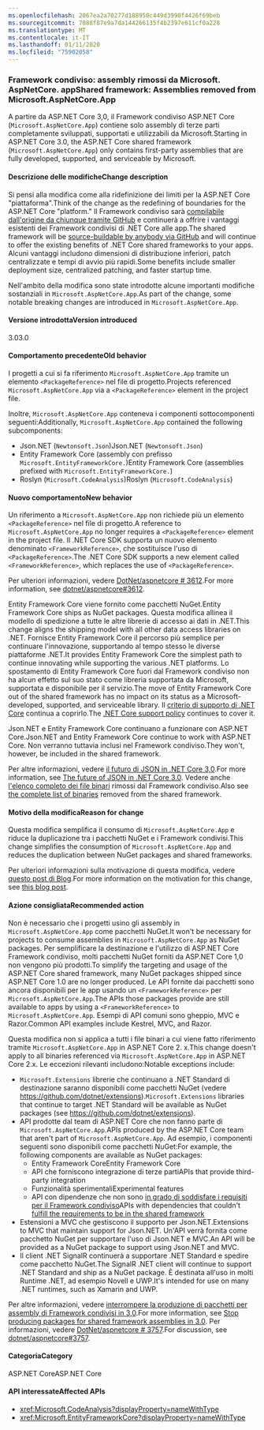```yaml
---
ms.openlocfilehash: 2067ea2a70277d188950c449d3990f4426f69beb
ms.sourcegitcommit: 7088f87e9a7da144266135f4b2397e611cf0a228
ms.translationtype: MT
ms.contentlocale: it-IT
ms.lasthandoff: 01/11/2020
ms.locfileid: "75902058"
---
```

### <a name="shared-framework-assemblies-removed-from-microsoftaspnetcoreapp"></a><span data-ttu-id="58590-101">Framework condiviso: assembly rimossi da Microsoft. AspNetCore. app</span><span class="sxs-lookup"><span data-stu-id="58590-101">Shared framework: Assemblies removed from Microsoft.AspNetCore.App</span></span>

<span data-ttu-id="58590-102">A partire da ASP.NET Core 3,0, il Framework condiviso ASP.NET Core (`Microsoft.AspNetCore.App`) contiene solo assembly di terze parti completamente sviluppati, supportati e utilizzabili da Microsoft.</span><span class="sxs-lookup"><span data-stu-id="58590-102">Starting in ASP.NET Core 3.0, the ASP.NET Core shared framework (`Microsoft.AspNetCore.App`) only contains first-party assemblies that are fully developed, supported, and serviceable by Microsoft.</span></span>

#### <a name="change-description"></a><span data-ttu-id="58590-103">Descrizione delle modifiche</span><span class="sxs-lookup"><span data-stu-id="58590-103">Change description</span></span>

<span data-ttu-id="58590-104">Si pensi alla modifica come alla ridefinizione dei limiti per la ASP.NET Core "piattaforma".</span><span class="sxs-lookup"><span data-stu-id="58590-104">Think of the change as the redefining of boundaries for the ASP.NET Core "platform."</span></span> <span data-ttu-id="58590-105">Il Framework condiviso sarà [compilabile dall'origine da chiunque tramite GitHub](https://github.com/dotnet/source-build) e continuerà a offrire i vantaggi esistenti dei Framework condivisi di .NET Core alle app.</span><span class="sxs-lookup"><span data-stu-id="58590-105">The shared framework will be [source-buildable by anybody via GitHub](https://github.com/dotnet/source-build) and will continue to offer the existing benefits of .NET Core shared frameworks to your apps.</span></span> <span data-ttu-id="58590-106">Alcuni vantaggi includono dimensioni di distribuzione inferiori, patch centralizzate e tempi di avvio più rapidi.</span><span class="sxs-lookup"><span data-stu-id="58590-106">Some benefits include smaller deployment size, centralized patching, and faster startup time.</span></span>

<span data-ttu-id="58590-107">Nell'ambito della modifica sono state introdotte alcune importanti modifiche sostanziali in `Microsoft.AspNetCore.App`.</span><span class="sxs-lookup"><span data-stu-id="58590-107">As part of the change, some notable breaking changes are introduced in `Microsoft.AspNetCore.App`.</span></span>

#### <a name="version-introduced"></a><span data-ttu-id="58590-108">Versione introdotta</span><span class="sxs-lookup"><span data-stu-id="58590-108">Version introduced</span></span>

<span data-ttu-id="58590-109">3.0</span><span class="sxs-lookup"><span data-stu-id="58590-109">3.0</span></span>

#### <a name="old-behavior"></a><span data-ttu-id="58590-110">Comportamento precedente</span><span class="sxs-lookup"><span data-stu-id="58590-110">Old behavior</span></span>

<span data-ttu-id="58590-111">I progetti a cui si fa riferimento `Microsoft.AspNetCore.App` tramite un elemento `<PackageReference>` nel file di progetto.</span><span class="sxs-lookup"><span data-stu-id="58590-111">Projects referenced `Microsoft.AspNetCore.App` via a `<PackageReference>` element in the project file.</span></span>

<span data-ttu-id="58590-112">Inoltre, `Microsoft.AspNetCore.App` conteneva i componenti sottocomponenti seguenti:</span><span class="sxs-lookup"><span data-stu-id="58590-112">Additionally, `Microsoft.AspNetCore.App` contained the following subcomponents:</span></span>

- <span data-ttu-id="58590-113">Json.NET (`Newtonsoft.Json`)</span><span class="sxs-lookup"><span data-stu-id="58590-113">Json.NET (`Newtonsoft.Json`)</span></span>
- <span data-ttu-id="58590-114">Entity Framework Core (assembly con prefisso `Microsoft.EntityFrameworkCore.`)</span><span class="sxs-lookup"><span data-stu-id="58590-114">Entity Framework Core (assemblies prefixed with `Microsoft.EntityFrameworkCore.`)</span></span>
- <span data-ttu-id="58590-115">Roslyn (`Microsoft.CodeAnalysis`)</span><span class="sxs-lookup"><span data-stu-id="58590-115">Roslyn (`Microsoft.CodeAnalysis`)</span></span>

#### <a name="new-behavior"></a><span data-ttu-id="58590-116">Nuovo comportamento</span><span class="sxs-lookup"><span data-stu-id="58590-116">New behavior</span></span>

<span data-ttu-id="58590-117">Un riferimento a `Microsoft.AspNetCore.App` non richiede più un elemento `<PackageReference>` nel file di progetto.</span><span class="sxs-lookup"><span data-stu-id="58590-117">A reference to `Microsoft.AspNetCore.App` no longer requires a `<PackageReference>` element in the project file.</span></span> <span data-ttu-id="58590-118">Il .NET Core SDK supporta un nuovo elemento denominato `<FrameworkReference>`, che sostituisce l'uso di `<PackageReference>`.</span><span class="sxs-lookup"><span data-stu-id="58590-118">The .NET Core SDK supports a new element called `<FrameworkReference>`, which replaces the use of `<PackageReference>`.</span></span>

<span data-ttu-id="58590-119">Per ulteriori informazioni, vedere [DotNet/aspnetcore # 3612](https://github.com/dotnet/aspnetcore/issues/3612).</span><span class="sxs-lookup"><span data-stu-id="58590-119">For more information, see [dotnet/aspnetcore#3612](https://github.com/dotnet/aspnetcore/issues/3612).</span></span>

<span data-ttu-id="58590-120">Entity Framework Core viene fornito come pacchetti NuGet.</span><span class="sxs-lookup"><span data-stu-id="58590-120">Entity Framework Core ships as NuGet packages.</span></span> <span data-ttu-id="58590-121">Questa modifica allinea il modello di spedizione a tutte le altre librerie di accesso ai dati in .NET.</span><span class="sxs-lookup"><span data-stu-id="58590-121">This change aligns the shipping model with all other data access libraries on .NET.</span></span> <span data-ttu-id="58590-122">Fornisce Entity Framework Core il percorso più semplice per continuare l'innovazione, supportando al tempo stesso le diverse piattaforme .NET.</span><span class="sxs-lookup"><span data-stu-id="58590-122">It provides Entity Framework Core the simplest path to continue innovating while supporting the various .NET platforms.</span></span> <span data-ttu-id="58590-123">Lo spostamento di Entity Framework Core fuori dal Framework condiviso non ha alcun effetto sul suo stato come libreria supportata da Microsoft, supportata e disponibile per il servizio.</span><span class="sxs-lookup"><span data-stu-id="58590-123">The move of Entity Framework Core out of the shared framework has no impact on its status as a Microsoft-developed, supported, and serviceable library.</span></span> <span data-ttu-id="58590-124">Il [criterio di supporto di .NET Core](https://www.microsoft.com/net/platform/support-policy) continua a coprirlo.</span><span class="sxs-lookup"><span data-stu-id="58590-124">The [.NET Core support policy](https://www.microsoft.com/net/platform/support-policy) continues to cover it.</span></span>

<span data-ttu-id="58590-125">Json.NET e Entity Framework Core continuano a funzionare con ASP.NET Core.</span><span class="sxs-lookup"><span data-stu-id="58590-125">Json.NET and Entity Framework Core continue to work with ASP.NET Core.</span></span> <span data-ttu-id="58590-126">Non verranno tuttavia inclusi nel Framework condiviso.</span><span class="sxs-lookup"><span data-stu-id="58590-126">They won't, however, be included in the shared framework.</span></span>

<span data-ttu-id="58590-127">Per altre informazioni, vedere [il futuro di JSON in .NET Core 3,0](https://github.com/dotnet/announcements/issues/90).</span><span class="sxs-lookup"><span data-stu-id="58590-127">For more information, see [The future of JSON in .NET Core 3.0](https://github.com/dotnet/announcements/issues/90).</span></span> <span data-ttu-id="58590-128">Vedere anche [l'elenco completo dei file binari](https://github.com/dotnet/aspnetcore/issues/3755) rimossi dal Framework condiviso.</span><span class="sxs-lookup"><span data-stu-id="58590-128">Also see [the complete list of binaries](https://github.com/dotnet/aspnetcore/issues/3755) removed from the shared framework.</span></span>

#### <a name="reason-for-change"></a><span data-ttu-id="58590-129">Motivo della modifica</span><span class="sxs-lookup"><span data-stu-id="58590-129">Reason for change</span></span>

<span data-ttu-id="58590-130">Questa modifica semplifica il consumo di `Microsoft.AspNetCore.App` e riduce la duplicazione tra i pacchetti NuGet e i Framework condivisi.</span><span class="sxs-lookup"><span data-stu-id="58590-130">This change simplifies the consumption of `Microsoft.AspNetCore.App` and reduces the duplication between NuGet packages and shared frameworks.</span></span>

<span data-ttu-id="58590-131">Per ulteriori informazioni sulla motivazione di questa modifica, vedere [questo post di Blog](https://blogs.msdn.microsoft.com/webdev/2018/10/29/a-first-look-at-changes-coming-in-asp-net-core-3-0).</span><span class="sxs-lookup"><span data-stu-id="58590-131">For more information on the motivation for this change, see [this blog post](https://blogs.msdn.microsoft.com/webdev/2018/10/29/a-first-look-at-changes-coming-in-asp-net-core-3-0).</span></span>

#### <a name="recommended-action"></a><span data-ttu-id="58590-132">Azione consigliata</span><span class="sxs-lookup"><span data-stu-id="58590-132">Recommended action</span></span>

<span data-ttu-id="58590-133">Non è necessario che i progetti usino gli assembly in `Microsoft.AspNetCore.App` come pacchetti NuGet.</span><span class="sxs-lookup"><span data-stu-id="58590-133">It won't be necessary for projects to consume assemblies in `Microsoft.AspNetCore.App` as NuGet packages.</span></span> <span data-ttu-id="58590-134">Per semplificare la destinazione e l'utilizzo di ASP.NET Core Framework condiviso, molti pacchetti NuGet forniti da ASP.NET Core 1,0 non vengono più prodotti.</span><span class="sxs-lookup"><span data-stu-id="58590-134">To simplify the targeting and usage of the ASP.NET Core shared framework, many NuGet packages shipped since ASP.NET Core 1.0 are no longer produced.</span></span> <span data-ttu-id="58590-135">Le API fornite dai pacchetti sono ancora disponibili per le app usando un `<FrameworkReference>` per `Microsoft.AspNetCore.App`.</span><span class="sxs-lookup"><span data-stu-id="58590-135">The APIs those packages provide are still available to apps by using a `<FrameworkReference>` to `Microsoft.AspNetCore.App`.</span></span> <span data-ttu-id="58590-136">Esempi di API comuni sono gheppio, MVC e Razor.</span><span class="sxs-lookup"><span data-stu-id="58590-136">Common API examples include Kestrel, MVC, and Razor.</span></span>

<span data-ttu-id="58590-137">Questa modifica non si applica a tutti i file binari a cui viene fatto riferimento tramite `Microsoft.AspNetCore.App` in ASP.NET Core 2. x.</span><span class="sxs-lookup"><span data-stu-id="58590-137">This change doesn't apply to all binaries referenced via `Microsoft.AspNetCore.App` in ASP.NET Core 2.x.</span></span> <span data-ttu-id="58590-138">Le eccezioni rilevanti includono:</span><span class="sxs-lookup"><span data-stu-id="58590-138">Notable exceptions include:</span></span>

- <span data-ttu-id="58590-139">`Microsoft.Extensions` librerie che continuano a .NET Standard di destinazione saranno disponibili come pacchetti NuGet (vedere https://github.com/dotnet/extensions).</span><span class="sxs-lookup"><span data-stu-id="58590-139">`Microsoft.Extensions` libraries that continue to target .NET Standard will be available as NuGet packages (see https://github.com/dotnet/extensions).</span></span>
- <span data-ttu-id="58590-140">API prodotte dal team di ASP.NET Core che non fanno parte di `Microsoft.AspNetCore.App`.</span><span class="sxs-lookup"><span data-stu-id="58590-140">APIs produced by the ASP.NET Core team that aren't part of `Microsoft.AspNetCore.App`.</span></span> <span data-ttu-id="58590-141">Ad esempio, i componenti seguenti sono disponibili come pacchetti NuGet:</span><span class="sxs-lookup"><span data-stu-id="58590-141">For example, the following components are available as NuGet packages:</span></span>
  - <span data-ttu-id="58590-142">Entity Framework Core</span><span class="sxs-lookup"><span data-stu-id="58590-142">Entity Framework Core</span></span>
  - <span data-ttu-id="58590-143">API che forniscono integrazione di terze parti</span><span class="sxs-lookup"><span data-stu-id="58590-143">APIs that provide third-party integration</span></span>
  - <span data-ttu-id="58590-144">Funzionalità sperimentali</span><span class="sxs-lookup"><span data-stu-id="58590-144">Experimental features</span></span>
  - <span data-ttu-id="58590-145">API con dipendenze che non sono [in grado di soddisfare i requisiti per il Framework condiviso](https://github.com/dotnet/aspnetcore/blob/4e44e5bcbedd961cc0d4f6b846699c7c494f5597/docs/SharedFramework.md)</span><span class="sxs-lookup"><span data-stu-id="58590-145">APIs with dependencies that couldn't [fulfill the requirements to be in the shared framework](https://github.com/dotnet/aspnetcore/blob/4e44e5bcbedd961cc0d4f6b846699c7c494f5597/docs/SharedFramework.md)</span></span>
- <span data-ttu-id="58590-146">Estensioni a MVC che gestiscono il supporto per Json.NET.</span><span class="sxs-lookup"><span data-stu-id="58590-146">Extensions to MVC that maintain support for Json.NET.</span></span> <span data-ttu-id="58590-147">Un'API verrà fornita come pacchetto NuGet per supportare l'uso di Json.NET e MVC.</span><span class="sxs-lookup"><span data-stu-id="58590-147">An API will be provided as a NuGet package to support using Json.NET and MVC.</span></span>
- <span data-ttu-id="58590-148">Il client .NET SignalR continuerà a supportare .NET Standard e spedire come pacchetto NuGet.</span><span class="sxs-lookup"><span data-stu-id="58590-148">The SignalR .NET client will continue to support .NET Standard and ship as a NuGet package.</span></span> <span data-ttu-id="58590-149">È destinata all'uso in molti Runtime .NET, ad esempio Novell e UWP.</span><span class="sxs-lookup"><span data-stu-id="58590-149">It's intended for use on many .NET runtimes, such as Xamarin and UWP.</span></span>

<span data-ttu-id="58590-150">Per altre informazioni, vedere [interrompere la produzione di pacchetti per assembly di Framework condivisi in 3,0](https://github.com/dotnet/aspnetcore/issues/3756).</span><span class="sxs-lookup"><span data-stu-id="58590-150">For more information, see [Stop producing packages for shared framework assemblies in 3.0](https://github.com/dotnet/aspnetcore/issues/3756).</span></span> <span data-ttu-id="58590-151">Per informazioni, vedere [DotNet/aspnetcore # 3757](https://github.com/dotnet/aspnetcore/issues/3757).</span><span class="sxs-lookup"><span data-stu-id="58590-151">For discussion, see [dotnet/aspnetcore#3757](https://github.com/dotnet/aspnetcore/issues/3757).</span></span>

#### <a name="category"></a><span data-ttu-id="58590-152">Categoria</span><span class="sxs-lookup"><span data-stu-id="58590-152">Category</span></span>

<span data-ttu-id="58590-153">ASP.NET Core</span><span class="sxs-lookup"><span data-stu-id="58590-153">ASP.NET Core</span></span>

#### <a name="affected-apis"></a><span data-ttu-id="58590-154">API interessate</span><span class="sxs-lookup"><span data-stu-id="58590-154">Affected APIs</span></span>

- <xref:Microsoft.CodeAnalysis?displayProperty=nameWithType>
- <xref:Microsoft.EntityFrameworkCore?displayProperty=nameWithType>

<!--

#### Affected APIs

- `N:Microsoft.CodeAnalysis`
- `N:Microsoft.EntityFrameworkCore`

-->
